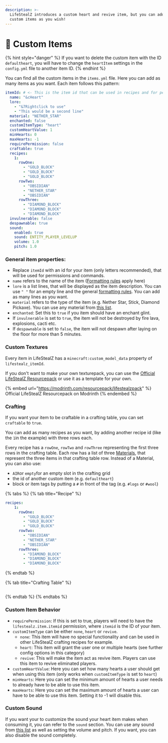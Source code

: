 ```yaml
---
description: >-
  LifeStealZ introduces a custom heart and revive item, but you can add as many
  custom items as you wish!
---
```


# 💎 Custom Items

{% hint style="danger" %}
If you want to delete the custom item with the ID `defaultheart`, you will have to change the `heartItem` settings in the `config.yml` file to another item ID.
{% endhint %}

You can find all the custom items in the `items.yml` file. Here you can add as many items as you want. Each item follows this pattern:

```yaml
itemId: # <- This is the item id that can be used in recipes and for permissions
  name: "&cHeart"
  lore:
    - "&7Rightclick to use"
    - "This would be a second line"
  material: "NETHER_STAR"
  enchanted: false
  customItemType: "heart"
  customHeartValue: 1
  minHearts: 0
  maxHearts: -1
  requirePermission: false
  craftable: true
  recipes:
    1:
      rowOne:
        - "GOLD_BLOCK"
        - "GOLD_BLOCK"
        - "GOLD_BLOCK"
      rowTwo:
        - "OBSIDIAN"
        - "NETHER_STAR"
        - "OBSIDIAN"
      rowThree:
        - "DIAMOND_BLOCK"
        - "DIAMOND_BLOCK"
        - "DIAMOND_BLOCK"
  invulnerable: false
  despawnable: true
  sound:
    enabled: true
    sound: ENTITY_PLAYER_LEVELUP
    volume: 1.0
    pitch: 1.0
```

### General item properties:

* Replace `itemId` with an id for your item (only letters recommended), that will be used for permissions and commands.
* `name` refers to the name of the item ([Formatting rules](messages.md#formatting) apply here)
* `lore` is a list lines, that will be displayed as the item description. You can use `" "` for an empty line and the general [formatting rules](messages.md#formatting). You can add as many lines as you want.
* `material` refers to the type of the item (e.g. Nether Star, Stick, Diamond Pickaxe). You can use any material from [this list](https://hub.spigotmc.org/javadocs/bukkit/org/bukkit/Material.html).
* `enchanted`: Set this to `true` if you item should have an enchant glint.
* If `invulnerable` is set to `true`, the item will not be destroyed by fire lava, explosions, cacti etc.
* If `despawnable` is set to `false`, the item will not despawn after laying on the floor for more than 5 minutes.

### Custom Textures

Every item in LifeStealZ has a `minecraft:custom_model_data` property of `lifestealz_itemId`.

If you don't want to make your own texturepack, you can use the [Official LifeStealZ Resourcepack](https://modrinth.com/resourcepack/lifestealzpack) or use it as a template for your own.

{% embed url="https://modrinth.com/resourcepack/lifestealzpack" %}
Official LifeStealZ Resourcepack on Modrinth
{% endembed %}

### Crafting

If you want your item to be craftable in a crafting table, you can set `craftable` to `true`.

You can add as many recipes as you want, by adding another recipe id (like the `1`in the example) with three rows each.

Every recipe has a `rowOne`, `rowTwo` and `rowThree` representing the first three rows in the crafting table. Each row has a list of three [Materials](https://hub.spigotmc.org/javadocs/bukkit/org/bukkit/Material.html), that represent the three items in that crafting table row. Instead of a Material, you can also use:

* `AIR`or `empty`for an empty slot in the crafting grid
* the id of another custom item (e.g. `defaultheart`)&#x20;
* block or item tags by putting a `#` in front of the tag (e.g. `#logs` or `#wool`)

{% tabs %}
{% tab title="Recipe" %}
```yaml
recipes:
    1:
      rowOne:
        - "GOLD_BLOCK"
        - "GOLD_BLOCK"
        - "GOLD_BLOCK"
      rowTwo:
        - "OBSIDIAN"
        - "NETHER_STAR"
        - "OBSIDIAN"
      rowThree:
        - "DIAMOND_BLOCK"
        - "DIAMOND_BLOCK"
        - "DIAMOND_BLOCK"
```
{% endtab %}

{% tab title="Crafting Table" %}
<figure><img src="../.gitbook/assets/crafting-grid(1).png" alt=""><figcaption></figcaption></figure>
{% endtab %}
{% endtabs %}

### Custom Item Behavior

* `requirePermission`: If this is set to true, players will need to have the `lifestealz.item.itemid` permission, where `itemid` is the ID of your item.
* `customItemType` can be either `none`, `heart` or `revive`.
  * `none`: This item will have no special functionality and can be used in other LifeStealZ crafting recipes for example.
  * `heart`: This item will grant the user one or multiple hearts (see further config options in this category)
  * `revive`: This will make the item act as revive item. Players can use this item to revive eliminated players.
* `customHeartValue`: Here you can set how many hearts a user should get when using this item (only works when `customItemType` is set to `heart`)
* `minHearts`: Here you can set the minimum amount of hearts a user needs to already have to be able to use this item.
* `maxHearts`: Here you can set the maximum amount of hearts a user can have to be able to use this item. Setting it to -1 will disable this.

### Custom Sound

If you want your to customize the sound your heart item makes when consuming it, you can refer to the `sound` section. You can use any sound from [this list](https://hub.spigotmc.org/javadocs/bukkit/org/bukkit/Sound.html) as well as setting the volume and pitch. If you want, you can also disable the sound completely.
